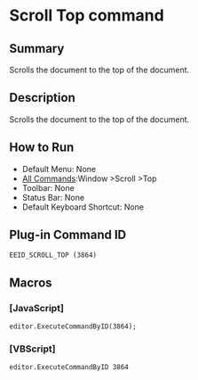 # Scroll Top command

## Summary

Scrolls the document to the top of the document.

## Description

Scrolls the document to the top of the document.

## How to Run

- Default Menu: None
- [All Commands](../tools/all_commands):Window \>Scroll \>Top
- Toolbar: None
- Status Bar: None
- Default Keyboard Shortcut: None

## Plug-in Command ID

```
EEID_SCROLL_TOP (3864)```

## Macros

### \[JavaScript\]

```
editor.ExecuteCommandByID(3864);
```

### \[VBScript\]

```
editor.ExecuteCommandByID 3864
```
